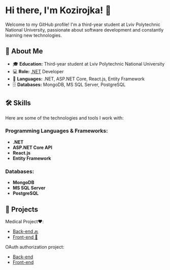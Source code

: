 # Hi there, I'm Kozirojka! 👋

Welcome to my GitHub profile! I'm a third-year student at Lviv Polytechnic National University, passionate about software development and constantly learning new technologies.

## 🚀 About Me

- 🎓 **Education:** Third-year student at Lviv Polytechnic National University
- 💻 **Role:** <ins>.NET</ins> Developer
- 💬 **Languages:** .NET, ASP.NET Core, React.js, Entity Framework
- 🗄️ **Databases:** MongoDB, MS SQL Server, PostgreSQL

## 🛠️ Skills

Here are some of the technologies and tools I work with:

### Programming Languages & Frameworks:
- **.NET**
- **ASP.NET Core API**
- **React.js**
- **Entity Framework**

### Databases:
- **MongoDB**
- **MS SQL Server**
- **PostgreSQL**

## 🔭 Projects

Medical Project❤️:
- [Back-end 🔙](https://github.com/Kozirojka/MedicalVisits)
- [Front-end 👾](https://github.com/Kozirojka/MedicalVisits-Client)

OAuth authorization project:
- [Back-end](https://github.com/Kozirojka/OAuth2)
- [Front-end](https://github.com/Kozirojka/OAuth2-client)
